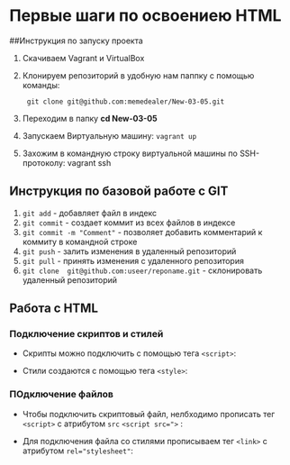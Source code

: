# Первые шаги по освоениею HTML

##Инструкция по запуску проекта

1. Скачиваем Vagrant и VirtualBox

1. Клонируем репозиторий в удобную нам паппку с помощью команды:

        git clone git@github.com:memedealer/New-03-05.git
 1. Переходим в папку **cd New-03-05** 
 1. Запускаем Виртуальную машину: `vagrant up`
 1. Захожим в командную строку виртуальной машины по SSH-протоколу: vagrant ssh
 ## Инструкция по базовой работе с GIT
 
 1. `git add` - добавляет файл в индекс
 1. `git commit` - создает коммит из всех файлов в индексе 
 1. `git commit -m "Comment"` - позволяет добавить комментарий к коммиту в командной строке
 1. `git push` -  залить изменения в удаленный репозиторий
 1. `git pull` - принять изменения с удаленного репозитория 
 1. `git clone  git@github.com:useer/reponame.git` - склонировать удаленный репозиторий
 

 

 
 ## Работа с HTML
 
 ### Подключение скриптов и стилей
 
 * Скрипты можно подключить с помощью тега `<script>`:
         <script type ="text/javascript"> 
         // объясвляем переменную j и присваиваем 
         console.log(j);
         </script>
                  
 * Стили создаются с помощью тега `<style>`:                  
        <style></style>
        
 ### ПОдключение файлов
 
 * Чтобы подключить скриптовый файл, нелбходимо прописать тег `<script>` с атрибутом `src` `<script src=">` :
     <script src="/index.js" type="text/javascript"></script>
     
 * Для подключения файла со стилями прописываем тег `<link>` с атрибутом `rel="stylesheet"`:
        <link rel="stylesheet" href="index.css">
 
        